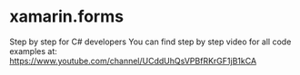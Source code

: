 # xamarin.forms
Step by step for C# developers
You can find step by step video for all code examples at:
https://www.youtube.com/channel/UCddUhQsVPBfRKrGF1jB1kCA

